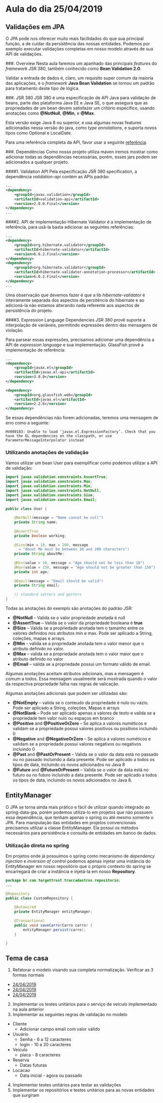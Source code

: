 # Aula do dia 25/04/2019

## Validações em JPA
O JPA pode nos oferecer muito mais facilidados do que sua principal função, a de cuidar da persistência das nossas entidades. Podemos por exemplo executar validações completas em nosso modelo através de sua API de validações. 

###. Overview
Nesta aula faremos um apanhado das principais *features* do *framework* JSR 380, também conhecido como **Bean Validation 2.0**.

Validar a entrada de dados é, claro, um requisito super comum da maioria das aplicações, e o *framework* **Java Bean Validation** se tornou um padrão para tratamento deste tipo de lógica.

###. JSR 380
JSR 380 é uma especificação de API Java para validação de beans, parte das plataforma Java EE e Java SE, o que assegura que as propriedades de um bean devem satisfazer um critório específico, usando anotações como **@NotNull**, **@Min**, e **@Max**.

Esta versão exige Java 8 ou superior, e usa algumas novas features adicionadas nessa versão do java, como *type annotations*, e suporta novos tipos como Optional e LocalDate.

Para uma referência completa da API, favor usar a seguinte [referência](https://beanvalidation.org/2.0/).

###. Dependências
Como nosso projeto utiliza maven iremos mostrar como adicionar todas as dependências necessárias, porém, esses jars podem ser adicionados a qualquer projeto. 

####1. Validation API
Pela especificação JSR 380 specification, a dependência *validation-api* contém as APIs padrão:

```XML
...
<dependency>
    <groupId>javax.validation</groupId>
    <artifactId>validation-api</artifactId>
    <version>2.0.0.Final</version>
</dependency>
...
```
####2. API de implementação 
Hibernate Validator é a implementação de referência, para usã-la basta adicionar as seguintes referências:

```XML
...
<dependency>
    <groupId>org.hibernate.validator</groupId>
    <artifactId>hibernate-validator</artifactId>
    <version>6.0.2.Final</version>
</dependency>
<dependency>
    <groupId>org.hibernate.validator</groupId>
    <artifactId>hibernate-validator-annotation-processor</artifactId>
    <version>6.0.2.Final</version>
</dependency>
...
```
Uma observação que devemos fazer é que a lib *hibernate-validator* é inteiramente separada dos aspectos de persitência do hibernate e ao adicioná-la não estamos alterando nada referente aos aspectos de persistência do projeto.

####3. Expression Language Dependencies
JSR 380 provê suporte a interpolação de variáveis, permitindo expressões dentro das mensagens de violação.

Para parsear essas expressões, precisamos adicionar uma dependência a API de *expression language* e sua implementação. GlassFish provê a implementação de referência:

```XML
...
<dependency>
    <groupId>javax.el</groupId>
    <artifactId>javax.el-api</artifactId>
    <version>3.0.0</version>
</dependency>
 
<dependency>
    <groupId>org.glassfish.web</groupId>
    <artifactId>javax.el</artifactId>
    <version>2.2.6</version>
</dependency>
```
Se essas dependências não forem adicionadas, teremos uma mensagem de erro como a seguinte:
```
HV000183: Unable to load ‘javax.el.ExpressionFactory’. Check that you have the EL dependencies on the classpath, or use ParameterMessageInterpolator instead
```

### Utilizando anotações de validação

Vamos utilizar um bean User para exemplificar como podemos utilizar a API de validação:

``` java
import javax.validation.constraints.AssertTrue;
import javax.validation.constraints.Max;
import javax.validation.constraints.Min;
import javax.validation.constraints.NotNull;
import javax.validation.constraints.Size;
import javax.validation.constraints.Email;
 
public class User {
 
    @NotNull(message = "Name cannot be null")
    private String name;
 
    @AssertTrue
    private boolean working;
 
    @Size(min = 10, max = 200, message 
      = "About Me must be between 10 and 200 characters")
    private String aboutMe;
 
    @Min(value = 18, message = "Age should not be less than 18")
    @Max(value = 150, message = "Age should not be greater than 150")
    private int age;
 
    @Email(message = "Email should be valid")
    private String email;
 
    // standard setters and getters 
}
```
Todas as anotações do exemplo são anotações do padrão JSR:

* **@NotNull** – Valida se o valor propriedade anotada é null 
* **@AssertTrue** – Valida se o valor da propriedade booleana é **true**
* **@Size** – Valida se a propriedade anotada tem o tamanho entre os valores definidos nos atributos min e max. Pode ser aplicado a String, coleções, mapas e arrays.
* **@Min** – valida se a propriedade anotada tem o valor menor que o atributo definido no valor. 
* **@Max** – valida se a propriedade anotada tem o valor maior que o atributo definido no valor
* **@Email** – valida se a propriedade possui um formato válido de email.

Algumas anotações aceitam atributos adicionais, mas a mensagem é comum a todos. Essa mensagem usualmente será mostrada quando o valor da respectiva propriedade falha nas regras de valicação.

Algumas anotações adicionais que podem ser utilizadas são:

* **@NotEmpty** – valida se o conteudo da propriedade é nulo ou vazio. Pode ser aplicado a String, coleções, Mapas e arrays
* **@NotBlank** – Pode ser aplicado apenas a valores de texto e valida se a propriedade tem valor nulo ou espaços em branco
* **@Positive** and **@PositiveOrZero** – Se aplica a valores numéticos e validam se a propriedade possui valores positivos ou positivos incluindo 0
* **@Negative** and **@NegativeOrZero** – Se aplica a valores numéticos e validam se a propriedade possui valores negativos ou negativos incluindo 0
* **@Past** and **@PastOrPresent** – Valida se o valor da data está no passado ou no passado incluindo a data presente. Pode ser aplicado a todos os tipos de data, incluindo os novos adicionados no Java 8
* **@Future** and **@FutureOrPresent** – Valida se o valor da data está no futuro ou no futuro incluindo a data presente. Pode ser aplicado a todos os tipos de data, incluindo os novos adicionados no Java 8.

## EntityManager
O JPA se torna ainda mais prático e fácil de utilizar quando integrado ao spring-data-jpa, porém podemos utilizá-lo em projetos que não possuem essa dependência, que tenham apenas o spring ou até mesmo somente o JPA. Para manipulação das entidades em projetos convencionais precisamos utilizar a classe EntityManager. Ela possui os métodos necessários para persistência e consulta de entidades em banco de dados.

### Utilização direta no spring
Em projetos onde já possuimos o spring como mecanismo de *dependency injection* e *inversion of control* podemos apenas injetar uma instância do EntityManager em nosso repositório que o próprio contexto do spring se encarregará de criar a instância e injetá-la em nosso **Repository**.
``` java
package br.com.targettrust.traccadastros.repositorio;
...

@Repository
public class CustomRepository {
	
	@Autowired
	private EntityManager entityManager;
	
	@Transactional
	public void saveCarro(Carro carro) {
		entityManager.persist(carro);
	}

}
``` 

## Tema de casa
1. Refatorar o modelo visando sua completa normalização. Verificar as 3 formas normais
 * [24/04/2019](https://www.luis.blog.br/primeira-forma-normal-1fn-normalizacao-de-dados/)
 * [24/04/2019](https://www.luis.blog.br/segunda-forma-normal-2fn-normalizacao-de-dados/)
 * [24/04/2019](https://www.luis.blog.br/terceira-forma-normal-3fn-normalizacao-de-dados/)
2. Implementar os testes unitários para o serviço de veículo implementado na aula anterior
3. Implementar as seguintes regras de validação no modelo
 * Cliente
   * Adicionar campo email com valor válido
 * Usuário
   * Senha - 6 a 12 caracteres
   * login - 10 a 20 caracteres
 * Veiculo
   * placa - 8 caracteres
 * Reserva
   * Datas futuras
 * Locacao
   * Data inicial - agora ou passado 
4. Implementar testes unitários para testar as validações
5. Implementar os repositórios e testes unitários para as novas entidades que surgiram

